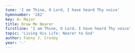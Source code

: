 ```yaml
---
tune: 'I am Thine, O Lord, I have heard Thy voice'
hymnnumber: '282'
key: A♭ Major
title: Draw Me Nearer
firstline: 'I am Thine, O Lord, I have heard Thy voice'
topic: 'Living His Life: Nearer to God'
author: Fanny J. Crosby
year: '-'
---
```

